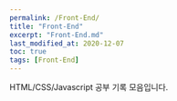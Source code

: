 ```yaml
---
permalink: /Front-End/
title: "Front-End"
excerpt: "Front-End.md"
last_modified_at: 2020-12-07
toc: true
tags: [Front-End]
---
```


HTML/CSS/Javascript 공부 기록 모음입니다.
